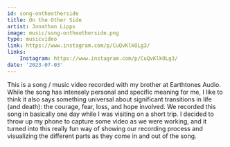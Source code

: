 ```yaml
---
id: song-ontheotherside
title: On the Other Side
artist: Jonathan Lipps
image: music/song-ontheotherside.png
type: musicvideo
link: https://www.instagram.com/p/CuQvKlkOLg3/
links:
    Instagram: https://www.instagram.com/p/CuQvKlkOLg3/
date: '2023-07-03'
---
```


This is a song / music video recorded with my brother at Earthtones Audio. While the song has
intensely personal and specific meaning for me, I like to think it also says something universal
about significant transitions in life (and death): the courage, fear, loss, and hope involved. We
recorded this song in basically one day while I was visiting on a short trip. I decided to throw up
my phone to capture some video as we were working, and it turned into this really fun way of
showing our recording process and visualizing the different parts as they come in and out of the
song.
